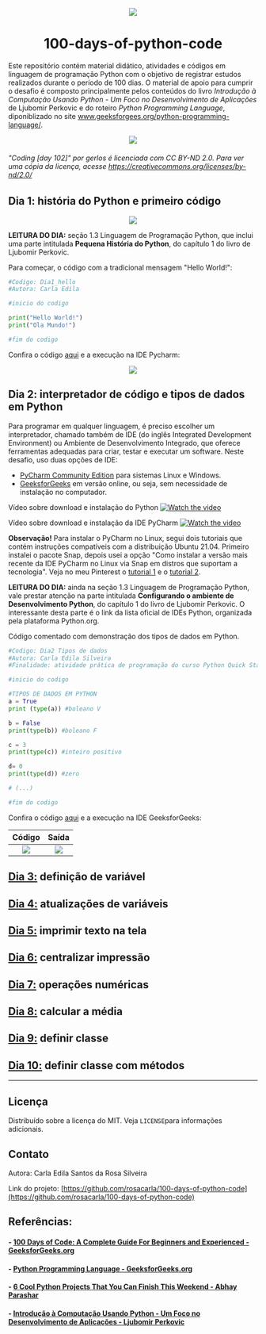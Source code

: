 <p align="center"> 
<img src="https://github.com/rosacarla/100-days-of-python-code/blob/main/imagens/brain.jpg">
</p>

<h1 align="center">100-days-of-python-code</h1>
 
Este repositório contém material didático, atividades e códigos em linguagem de programação Python com o objetivo de registrar estudos realizados durante o período de 100 dias. O material de apoio para cumprir o desafio é composto principalmente pelos conteúdos do livro *Introdução à Computação Usando Python - Um Foco no Desenvolvimento de Aplicações* de Ljubomir Perkovic e do roteiro *Python Programming Language*, diponiblizado no site www.geeksforgees.org/python-programming-language/.

<p align="center"> 
<img src="https://github.com/rosacarla/100-days-of-python-code/blob/main/imagens/code.jpg">
</p>

###### "Coding [day 102]" por gerlos é licenciada com CC BY-ND 2.0. Para ver uma cópia da licença, acesse https://creativecommons.org/licenses/by-nd/2.0/ 

## Dia 1: história do Python e primeiro código

<p align="center"> 
<img src="https://github.com/rosacarla/100-days-of-python-code/blob/main/imagens/InfograficoPY.png">
</p>

**LEITURA DO DIA:** seção 1.3 Linguagem de Programação Python, que inclui uma parte intitulada **Pequena História do Python**, do capítulo 1 do livro de Ljubomir Perkovic. 

Para começar, o código com a tradicional mensagem "Hello World!":

```python
#Codigo: Dia1_hello
#Autora: Carla Edila

#inicio do codigo

print("Hello World!")
print("Ola Mundo!")

#fim do codigo
```
Confira o código [aqui](https://github.com/rosacarla/100-days-of-python-code/blob/346cfba1f1b6c01c9b49359c98f12b0e0052624a/codigos100/dia1_codigo.py) e a execução na IDE Pycharm:

<p align="center"> 
<img src="https://github.com/rosacarla/100-days-of-python-code/blob/main/imagens/pycharm1.jpg">
</p>

## Dia 2: interpretador de código e tipos de dados em Python
Para programar em qualquer linguagem, é preciso escolher um interpretador, chamado também de IDE (do inglês Integrated Development Environment) ou Ambiente de Desenvolvimento Integrado, que oferece ferramentas adequadas para criar, testar e executar um software. Neste desafio, uso duas opções de IDE:<br>
- [PyCharm Community Edition](https://www.jetbrains.com/pt-br/pycharm/download/download-thanks.html?platform=windows&code=PCC) para sistemas Linux e Windows.<br>
- [GeeksforGeeks](https://ide.geeksforgeeks.org/) em versão online, ou seja, sem necessidade de instalação no computador.<br>

Vídeo sobre download e instalação do Python
[![Watch the video](https://img.youtube.com/vi/P2fYSYrRZLU/maxresdefault.jpg)](https://youtu.be/P2fYSYrRZLU)

Vídeo sobre download e instalação da IDE PyCharm
[![Watch the video](https://img.youtube.com/vi/dqZziLW1w0E/maxresdefault.jpg)](https://youtu.be/dqZziLW1w0E)

**Observação!** Para instalar o PyCharm no Linux, segui dois tutoriais que contém instruções compatíveis com a distribuição Ubuntu 21.04. Primeiro instalei o pacote Snap, depois usei a opção "Como instalar a versão mais recente da IDE PyCharm no Linux via Snap em distros que suportam a tecnologia". Veja no meu Pinterest o [tutorial 1](https://br.pinterest.com/pin/317855686208379213/) e o [tutorial 2](https://br.pinterest.com/pin/317855686208379208/). 

**LEITURA DO DIA:** ainda na seção 1.3 Linguagem de Programação Python, vale prestar atenção na parte intitulada **Configurando o ambiente de Desenvolvimento Python**, do capítulo 1 do livro de Ljubomir Perkovic. O interessante desta parte é o link da lista oficial de IDEs Python, organizada pela plataforma Python.org. 

Código comentado com demonstração dos tipos de dados em Python.

```python
#Codigo: Dia2 Tipos de dados
#Autora: Carla Edila Silveira
#Finalidade: atividade prática de programação do curso Python Quick Start

#inicio do codigo

#TIPOS DE DADOS EM PYTHON
a = True
print (type(a)) #boleano V

b = False
print(type(b)) #boleano F

c = 3
print(type(c)) #inteiro positivo

d= 0
print(type(d)) #zero

# (...)

#fim do codigo
```

Confira o código [aqui](https://github.com/rosacarla/100-days-of-python-code/blob/main/codigos100/dia2_tiposdeDados.py) e a execução na IDE GeeksforGeeks:

Código                     |  Saída
:-------------------------:|:-------------------------:
![](https://github.com/rosacarla/100-days-of-python-code/blob/main/imagens/geeks2a.jpg)  |  ![](https://github.com/rosacarla/100-days-of-python-code/blob/main/imagens/geeks2b.jpg)  
   
## [Dia 3:](codigos_diversos/variavel.py) definição de variável    
## [Dia 4:](codigos100/variaveis.py) atualizações de variáveis  
## [Dia 5:](codigos_diversos/Teste_impressoes.py) imprimir texto na tela  
## [Dia 6:](codigos_diversos/Teste_centralizar_impressao.py) centralizar impressão  
## [Dia 7:](codigos_diversos/Exemplos_de_operacoes.py) operações numéricas
## [Dia 8:](codigos_diversos/calMedia.py) calcular a média
## [Dia 9:](codigos100/classe_jogo.py) definir classe 
## [Dia 10:](codigos_diversos/Classe_aluno.py) definir classe com métodos




---  
## Licença
Distribuído sobre a licença do MIT. Veja `LICENSE`para informações adicionais.

## Contato
Autora: Carla Edila Santos da Rosa Silveira

Link do projeto: [https://github.com/rosacarla/100-days-of-python-code](https://github.com/rosacarla/100-days-of-python-code)

## Referências:
#### - <a href="https://www.geeksforgeeks.org/100-days-of-code-a-complete-guide-for-beginners-and-experienced/">100 Days of Code: A Complete Guide For Beginners and Experienced - GeeksforGeeks.org</a>
#### - <a href="https://www.geeksforgeeks.org/python-programming-language/">Python Programming Language - GeeksforGeeks.org</a> 
#### - <a href="https://medium.com/pythoneers/6-cool-python-projects-that-you-can-finish-this-weekend-4d87a8d8210f">6 Cool Python Projects That You Can Finish This Weekend - Abhay Parashar</a>
#### - <a href="https://www.amazon.com.br/dp/B073DPCW8J/ref=dp-kindle-redirect?_encoding=UTF8&btkr=1">Introdução à Computação Usando Python - Um Foco no Desenvolvimento de Aplicações - Ljubomir Perkovic</a>
